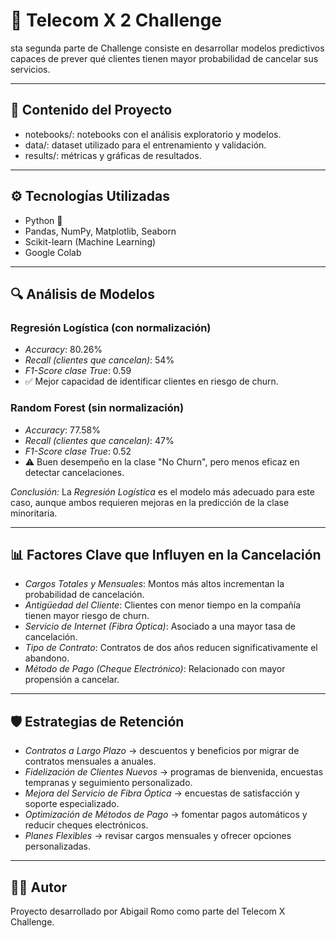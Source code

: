 # 📡 Telecom X 2 Challenge

sta segunda parte de Challenge consiste en desarrollar modelos predictivos capaces de prever qué clientes tienen mayor probabilidad de cancelar sus servicios.

---

## 📂 Contenido del Proyecto
- notebooks/: notebooks con el análisis exploratorio y modelos.  
- data/: dataset utilizado para el entrenamiento y validación.  
- results/: métricas y gráficas de resultados.  

---

## ⚙️ Tecnologías Utilizadas
- Python 🐍  
- Pandas, NumPy, Matplotlib, Seaborn  
- Scikit-learn (Machine Learning)  
- Google Colab  

---

## 🔍 Análisis de Modelos

### Regresión Logística (con normalización)
- *Accuracy*: 80.26%  
- *Recall (clientes que cancelan)*: 54%  
- *F1-Score clase True*: 0.59  
- ✅ Mejor capacidad de identificar clientes en riesgo de churn.  

### Random Forest (sin normalización)
- *Accuracy*: 77.58%  
- *Recall (clientes que cancelan)*: 47%  
- *F1-Score clase True*: 0.52  
- ⚠️ Buen desempeño en la clase "No Churn", pero menos eficaz en detectar cancelaciones.  

*Conclusión:* La *Regresión Logística* es el modelo más adecuado para este caso, aunque ambos requieren mejoras en la predicción de la clase minoritaria.

---

## 📊 Factores Clave que Influyen en la Cancelación

- *Cargos Totales y Mensuales*: Montos más altos incrementan la probabilidad de cancelación.  
- *Antigüedad del Cliente*: Clientes con menor tiempo en la compañía tienen mayor riesgo de churn.  
- *Servicio de Internet (Fibra Óptica)*: Asociado a una mayor tasa de cancelación.  
- *Tipo de Contrato*: Contratos de dos años reducen significativamente el abandono.  
- *Método de Pago (Cheque Electrónico)*: Relacionado con mayor propensión a cancelar.

---

## 🛡️ Estrategias de Retención

- *Contratos a Largo Plazo* → descuentos y beneficios por migrar de contratos mensuales a anuales.  
- *Fidelización de Clientes Nuevos* → programas de bienvenida, encuestas tempranas y seguimiento personalizado.  
- *Mejora del Servicio de Fibra Óptica* → encuestas de satisfacción y soporte especializado.  
- *Optimización de Métodos de Pago* → fomentar pagos automáticos y reducir cheques electrónicos.  
- *Planes Flexibles* → revisar cargos mensuales y ofrecer opciones personalizadas.   

---

## 👩‍💻 Autor
Proyecto desarrollado por Abigail Romo como parte del Telecom X Challenge.
